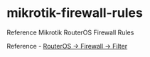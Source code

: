 # mikrotik-firewall-rules
Reference Mikrotik RouterOS Firewall Rules

Reference - [RouterOS -> Firewall -> Filter](https://help.mikrotik.com/docs/display/ROS/Filter)
